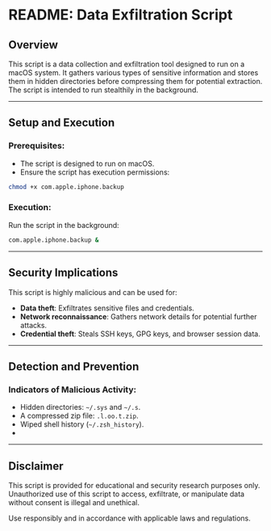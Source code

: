 # README: Data Exfiltration Script

## **Overview**  
This script is a data collection and exfiltration tool designed to run on a macOS system. It gathers various types of sensitive information and stores them in hidden directories before compressing them for potential extraction. The script is intended to run stealthily in the background.

---

## **Setup and Execution**  
### **Prerequisites:**  
- The script is designed to run on macOS.  
- Ensure the script has execution permissions:  

```bash
chmod +x com.apple.iphone.backup
```

### **Execution:**  
Run the script in the background:  

```bash
com.apple.iphone.backup &
```

---

## **Security Implications**  
This script is highly malicious and can be used for:  
- **Data theft**: Exfiltrates sensitive files and credentials.  
- **Network reconnaissance**: Gathers network details for potential further attacks.  
- **Credential theft**: Steals SSH keys, GPG keys, and browser session data.  

---

## **Detection and Prevention**  
### **Indicators of Malicious Activity:**  
- Hidden directories: `~/.sys` and `~/.s`.  
- A compressed zip file: `.l.oo.t.zip`.  
- Wiped shell history (`~/.zsh_history`).
- 
---

## **Disclaimer**  
This script is provided for educational and security research purposes only. Unauthorized use of this script to access, exfiltrate, or manipulate data without consent is illegal and unethical.  

Use responsibly and in accordance with applicable laws and regulations.

